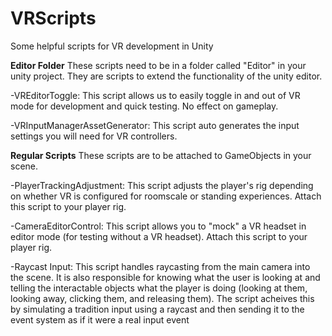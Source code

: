 # VRScripts
Some helpful scripts for VR development in Unity


<b>Editor Folder</b>
These scripts need to be in a folder called "Editor" in your unity project. They are scripts to extend the functionality of the unity editor.

-VREditorToggle: This script allows us to easily toggle in and out of VR mode for development and quick testing. No effect on gameplay.

-VRInputManagerAssetGenerator: This script auto generates the input settings you will need for VR controllers. 

<b>Regular Scripts</b>
These scripts are to be attached to GameObjects in your scene.

-PlayerTrackingAdjustment: This script adjusts the player's rig depending on whether VR is configured for roomscale or standing experiences. Attach this script to your player rig.

-CameraEditorControl: This script allows you to "mock" a VR headset in editor mode (for testing without a VR headset). Attach this script to your player rig. 

-Raycast Input: This script handles raycasting from the main camera into the scene. It is also responsible for knowing what the user is
looking at and telling the interactable objects what the player is doing (looking at them, looking away, clicking them, and 
releasing them). The script acheives this by simulating a tradition input using a raycast and then sending it to the event system
as if it were a real input event

